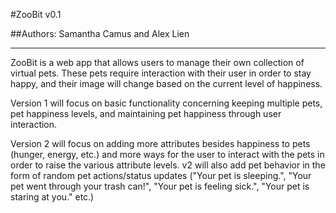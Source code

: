 #ZooBit v0.1

##Authors: Samantha Camus and Alex Lien
* * * * * * * *

ZooBit is a web app that allows users to manage
their own collection of virtual pets. These pets require
interaction with their user in order to stay happy, and
their image will change based on the current level of happiness.

Version 1 will focus on basic functionality concerning keeping multiple pets, pet happiness levels, and maintaining pet happiness through user interaction.

Version 2 will focus on adding more attributes besides happiness to pets (hunger, energy, etc.) and more ways for the user to interact with the pets in order to raise the various attribute levels. v2 will also add pet behavior in the form of random pet actions/status updates ("Your pet is sleeping.", "Your pet went through your trash can!", "Your pet is feeling sick.", "Your pet is staring at you." etc.)
